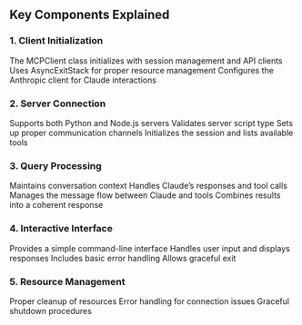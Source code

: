 ## Key Components Explained

### 1. Client Initialization
The MCPClient class initializes with session management and API clients
Uses AsyncExitStack for proper resource management
Configures the Anthropic client for Claude interactions
​
### 2. Server Connection
Supports both Python and Node.js servers
Validates server script type
Sets up proper communication channels
Initializes the session and lists available tools
​
### 3. Query Processing
Maintains conversation context
Handles Claude’s responses and tool calls
Manages the message flow between Claude and tools
Combines results into a coherent response
​
### 4. Interactive Interface
Provides a simple command-line interface
Handles user input and displays responses
Includes basic error handling
Allows graceful exit
​
### 5. Resource Management
Proper cleanup of resources
Error handling for connection issues
Graceful shutdown procedures
